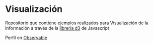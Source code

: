 # Visualización

Repositorio que contiene ejemplos realizados para Visualización de la Información a través de la [librería d3](https://d3js.org/) de Javascript

Perfil en [Observable](https://beta.observablehq.com/@beayancan)
